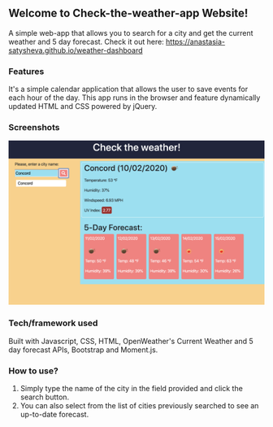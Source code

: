 ## Welcome to Check-the-weather-app Website!
A simple web-app that allows you to search for a city and get the current weather and 5 day forecast. Check it out here: https://anastasia-satysheva.github.io/weather-dashboard

### Features
It's a simple calendar application that allows the user to save events for each hour of the day. This app runs in the browser and feature dynamically updated HTML and CSS powered by jQuery.

### Screenshots

<img src="./Screen Shot 2020-02-10 at 1.48.49 AM.png">

### Tech/framework used
Built with Javascript, CSS, HTML, OpenWeather's Current Weather and 5 day forecast APIs, Bootstrap and Moment.js.

### How to use?
1. Simply type the name of the city in the field provided and click the search button.
2. You can also select from the list of cities previously searched to see an up-to-date forecast.
